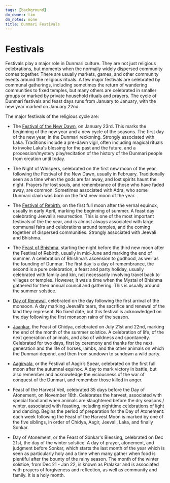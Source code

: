 ```yaml
---
tags: [background]
dm_owner: tim
dm_notes: none
title: Dunmari Festivals
---
```


# Festivals

Festivals play a major role in Dunmari culture. They are not just religious celebrations, but moments when the normally widely dispersed community comes together. There are usually markets, games, and other community events around the religious rituals. A few major festivals are celebrated by communal gatherings, including sometimes the return of wandering communities to fixed temples, but many others are celebrated in smaller groups or marked by private household rituals and prayers. The cycle of Dunmari festivals and feast days runs from January to January, with the new year marked on January 22nd. 

The major festivals of the religious cycle are:

- The [Festival of the New Dawn](<./festival-of-the-new-dawn.md>), on January 23rd. This marks the beginning of the new year and a new cycle of the seasons. The first day of the new year, in the Dunmari reckoning. Strongly associated with Laka. Traditions include a pre-dawn vigil, often including magical rituals to invoke Laka's blessing for the past and the future, and a procession/mystery play/recitation of the history of the Dunmari people from creation until today. 

- The Night of Whispers, celebrated on the first new moon of the year, following the Festival of the New Dawn, usually in February. Traditionally seen as a time when the gods are far away, and lost spirits haunt the night. Prayers for lost souls, and remembrance of those who have faded away, are common. Sometimes associated with Adra, who some Dunmari claim was born on the first new moon of the year. 

- The [Festival of Rebirth](<./festival-of-rebirth.md>), on the first full moon after the vernal equinox, usually in early April, marking the beginning of summer. A feast day celebrating Jeevali’s resurrection. This is one of the most important festivals of the the year, and is almost always associated with large communal fairs and celebrations around temples, and the coming together of dispersed communities. Strongly associated with Jeevali and Bhishma.

- The [Feast of Bhishma](<./feast-of-bhishma.md>), starting the night before the third new moon after the Festival of Rebirth, usually in mid-June and marking the end of summer. A celebration of Bhishma’s ascension to godhood, as well as the founding of Dunmar. The first day is a day of remembrance, the second is a pure celebration, a feast and party holiday, usually celebrated with family and kin, not necessarily involving travel back to villages or temples. However, it was a time when the Mystai of Bhishma gathered for their annual council and gathering. This is usually around the summer solstice.

- [Day of Renewal](<./day-of-renewal.md>), celebrated on the day following the first arrival of the monsoon. A day marking Jeevali’s tears, the sacrifice and renewal of the land they represent. No fixed date, but this festival is acknowledged on the day following the first monsoon rains of the season. 

- [Jaankar](<./jaankar.md>), the Feast of Chidya, celebrated on July 21st and 22nd, marking the end of the month of the summer solstice. A celebration of life, of the next generation of animals, and also of wildness and spontaneity. Celebrated for two days, first by ceremony and thanks for the next generation and the life of horses, lambs, and the other animals on which the Dunmari depend, and then from sundown to sundown a wild party. 

- [Aagirvala](<./aagirvala.md>), or the Festival of Aagir’s Spear, celebrated on the first full moon after the autumnal equinox. A day to mark victory in battle, but also remember and acknowledge the viciousness of the war of conquest of the Dunmari, and remember those killed in anger.

- Feast of the Harvest Veil, celebrated 35 days before the Day of Atonement, on November 16th. Celebrates the harvest, associated with special food and when animals are slaughtered before the dry seasons / winter, associated with feasting, including nighttime celebrations of light and dancing. Begins the period of preparation for the Day of Atonement: each week following the Feast of the Harvest Moon is marked by one of the five siblings, in order of Chidya, Aagir, Jeevali, Laka, and finally Sonkar. 

- Day of Atonement, or the Feast of Sonkar's Blessing, celebrated on Dec 21st, the day of the winter solstice. A day of prayer, atonement, and judgment before Sonkar, which starts the last month of the year which is seen as particularly holy and a time when many gather when food is plentiful after the bounty of the rainy season. The month of the winter solstice, from Dec 21 - Jan 22, is known as Pralakar and is associated with prayers of forgiveness and reflection, as well as community and family. It is a holy month. 


